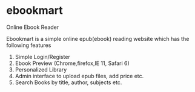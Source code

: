 ebookmart
=========

Online Ebook Reader

Ebookmart is a simple online epub(ebook) reading website which has the following features

1. Simple Login/Register
2. Ebook Preview (Chrome,firefox,IE 11, Safari 6)
3. Personalized Library
4. Admin interface to upload epub files, add price etc.
5. Search Books by title, author, subjects etc.


